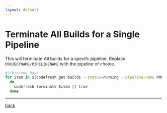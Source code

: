 ```yaml
---
layout: default
---
```


# Terminate All Builds for a Single Pipeline

This will terminate All builds for a specifc pipeline. Replace `PROJECTNAME/PIPELINENAME` with the pipeline of choice.

```bash
#!/bin/env bash
for item in $(codefresh get builds --status=running --pipeline-name PROJECTNAME/PIPELINENAME -o id)
  do
    codefresh terminate $item || true
  done 
```

---

[back](../til.md)
